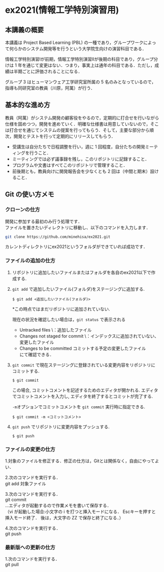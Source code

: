 # ex2021(情報工学特別演習用)

## 本講義の概要

本講義は Project Based Learning (PBL) の一種であり，グループワークによって何らかのシステム開発等を行うという大学院生向けの演習科目である．

情報工学特別演習Iが前期，情報工学特別演習IIが後期の科目であり，グループ分けは 1 年を通じて変更はない．つまり，事実上は通年の科目である．ただし，成績は半期ごとに評価されることになる．

グループ 3 はヒューマンウェア工学研究室所属の 5 名のみとなっているので，指導も同研究室の教員（川原，阿萬）が行う．

## 基本的な進め方

教員（阿萬）がシステム開発の顧客役をやるので，定期的に打合せを行いながら仕様を固めつつ，開発を進めていく．明確な仕様書は用意していないので，そこは打合せを通じてシステムの提案を行ってもらう．そして，主要な部分から順次，開発とテストを行って定期的にリリースしてもらう．

- 受講生は自分たちで日程調整を行い，週に 1 回程度，自分たちの開発ミーティングを行うこと．
- ミーティングでは必ず議事録を残し，このリポジトリに記録すること．
- プログラムや文書はすべてこのリポジトリで管理すること．
- 前後期とも，教員向けに開発報告会を少なくとも 2 回は（中間と期末）設けること．

## Git の使い方メモ

### クローンの仕方
開発に参加する最初のみ行う処理です．  
ファイルを置きたいディレクトリに移動し、以下のコマンドを入力します．  
```bash
git clone https://github.com/minehisa/ex2021.git
```
カレントディレクトリにex2021というフォルダができていれば成功です．

### ファイルの追加の仕方

1.  リポジトリに追加したいファイルまたはフォルダを各自のex2021以下で作成する.
2.  `git add` で追加したいファイル(フォルダ)をステージングに追加する.

    `$ git add <追加したいファイル(フォルダ)>`

    *この時点ではまだリポジトリに追加されていない.
    
    現在の状況を確認したい場合は，`git status` で表示される
    + Untracked files \：追加したファイル  
    + Changes not staged for commit \：インデックスに追加されていない、変更したファイル  
    + Changes to be committed コミットする予定の変更したファイル  
    にて確認できる．
    

3.  `git commit` で現在ステージングに登録されている変更内容をリポジトリにコミットする.

    `$ git commit`

    この場合, コミットコメントを記述するためのエディタが開かれる.
    エディタでコミットコメントを入力し, エディタを終了するとコミットが完了する.

    `-m`オプションでコミットコメントを `git commit` 実行時に指定できる.

    `$ git commit -m <コミットコメント>`

4.  `git push` でリポジトリに変更内容をプッシュする.

    `$ git push`


### ファイルの変更の仕方
1.対象のファイルを修正する．修正の仕方は，Gitとは関係なく，自由にやってよい．

2.次のコマンドを実行する．
<br>git add 対象ファイル

3.次のコマンドを実行する．
<br>git commit
<br>...エディタが起動するので作業メモを書いて保存する．
<br>（vi が起動した場合:小文字の i を打つと挿入モードになる．
Escキーを押すと挿入モード終了．
後は，大文字の ZZ で保存と終了になる．）

4.次のコマンドを実行する．
<br>git push

### 最新版への更新の仕方
1.次のコマンドを実行する．
<br>git pull
